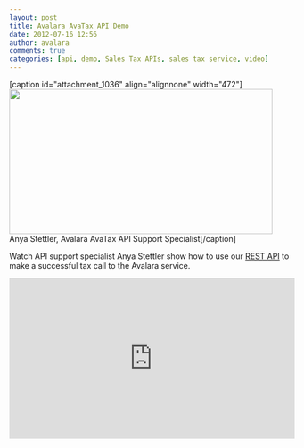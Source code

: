 ```yaml
---
layout: post
title: Avalara AvaTax API Demo
date: 2012-07-16 12:56
author: avalara
comments: true
categories: [api, demo, Sales Tax APIs, sales tax service, video]
---
```

[caption id="attachment_1036" align="alignnone" width="472"]<a href="/blog/2012/7/16/demo-of-avatax-api"><img class="size-large wp-image-1036" title="avatax-api-demo-video" src="http://developer.avalara.com/wp-content/uploads/2012/07/avatax-api-demo-video-550x304.png" alt="" width="472" height="260" /></a> Anya Stettler, Avalara AvaTax API Support Specialist[/caption]

Watch API support specialist Anya Stettler show how to use our <a href="/tag/rest-api">REST API</a> to make a successful tax call to the Avalara service.<!--more-->
<iframe src="http://www.youtube.com/embed/RiTk9Yhzcv4" width="512" height="288" frameborder="0"></iframe>
